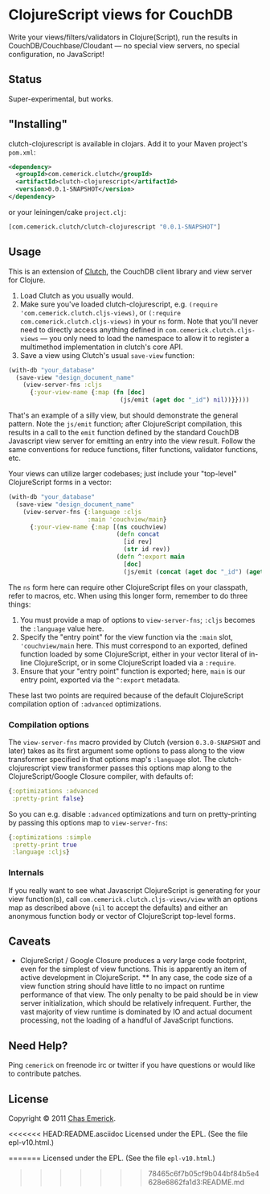 # ClojureScript views for CouchDB

Write your views/filters/validators in Clojure(Script), run the results in CouchDB/Couchbase/Cloudant — no special view servers, no special configuration, no JavaScript!

## Status

Super-experimental, but works.

## "Installing"

clutch-clojurescript is available in clojars.  Add it to your Maven project's `pom.xml`:

```xml
<dependency>
  <groupId>com.cemerick.clutch</groupId>
  <artifactId>clutch-clojurescript</artifactId>
  <version>0.0.1-SNAPSHOT</version>
</dependency>
```

or your leiningen/cake `project.clj`:

```clojure
[com.cemerick.clutch/clutch-clojurescript "0.0.1-SNAPSHOT"]
```

## Usage

This is an extension of [Clutch](http://github.com/ashafa/clutch), the CouchDB client library and view server for Clojure.

1. Load Clutch as you usually would.
2. Make sure you've loaded clutch-clojurescript, e.g. `(require 'com.cemerick.clutch.cljs-views)`, or `(:require com.cemerick.clutch.cljs-views)` in your `ns` form.  Note that you'll never need to directly access anything defined in `com.cemerick.clutch.cljs-views` — you only need to load the namespace to allow it to register a multimethod implementation in clutch's core API.
3. Save a view using Clutch's usual `save-view` function:

```clojure
(with-db "your_database"
  (save-view "design_document_name"
    (view-server-fns :cljs
      {:your-view-name {:map (fn [doc]
                               (js/emit (aget doc "_id") nil))}})))
```

That's an example of a silly view, but should demonstrate the general pattern.  Note the `js/emit` function; after ClojureScript compilation, this results in a call to the `emit` function defined by the standard CouchDB Javascript view server for emitting an entry into the view result.  Follow the same conventions for reduce functions, filter functions, validator functions, etc.

Your views can utilize larger codebases; just include your "top-level" ClojureScript forms in a vector:

```clojure
(with-db "your_database"
  (save-view "design_document_name"
    (view-server-fns {:language :cljs
                      :main 'couchview/main}
      {:your-view-name {:map [(ns couchview)
                              (defn concat
                                [id rev]
                                (str id rev))
                              (defn ^:export main
                                [doc]
                                (js/emit (concat (aget doc "_id") (aget doc "_rev")) nil))]}})))
```

The `ns` form here can require other ClojureScript files on your classpath, refer to macros, etc.  When using this longer form, remember to do three things:

1. You must provide a map of options to `view-server-fns`; `:cljs` becomes the `:language` value here.
2. Specify the "entry point" for the view function via the `:main` slot, `'couchview/main` here.  This must correspond to an exported, defined function loaded by some ClojureScript, either in your vector literal of in-line ClojureScript, or in some ClojureScript loaded via a `:require`.
3. Ensure that your "entry point" function is exported; here, `main` is our entry point, exported via the `^:export` metadata.

These last two points are required because of the default ClojureScript compilation option of `:advanced` optimizations.

### Compilation options

The `view-server-fns` macro provided by Clutch (version `0.3.0-SNAPSHOT` and later) takes as its first argument some options to pass along to the view transformer specified in that options map's `:language` slot.  The clutch-clojurescript view transformer passes this options map along to the ClojureScript/Google Closure compiler, with defaults of:

```clojure
{:optimizations :advanced
 :pretty-print false}
```

So you can e.g. disable `:advanced` optimizations and turn on pretty-printing by passing this options map to `view-server-fns`:

```clojure
{:optimizations :simple
 :pretty-print true
 :language :cljs}
```

### Internals

If you really want to see what Javascript ClojureScript is generating for your view function(s), call `com.cemerick.clutch.cljs-views/view` with an options map as described above (`nil` to accept the defaults) and either an anonymous function body or vector of ClojureScript top-level forms. 

## Caveats

* ClojureScript / Google Closure produces a _very_ large code footprint, even for the simplest of view functions.  This is apparently an item of active development in ClojureScript.
** In any case, the code size of a view function string should have little to no impact on runtime performance of that view.  The only penalty to be paid should be in view server initialization, which should be relatively infrequent.  Further, the vast majority of view runtime is dominated by IO and actual document processing, not the loading of a handful of JavaScript functions.

## Need Help?

Ping `cemerick` on freenode irc or twitter if you have questions or would like to contribute patches.

## License

Copyright © 2011 [Chas Emerick](http://cemerick.com).

<<<<<<< HEAD:README.asciidoc
Licensed under the EPL. (See the file epl-v10.html.)
 
=======
Licensed under the EPL. (See the file `epl-v10.html`.)
>>>>>>> 78465c6f7b05cf9b044bf84b5e4628e6862fa1d3:README.md
